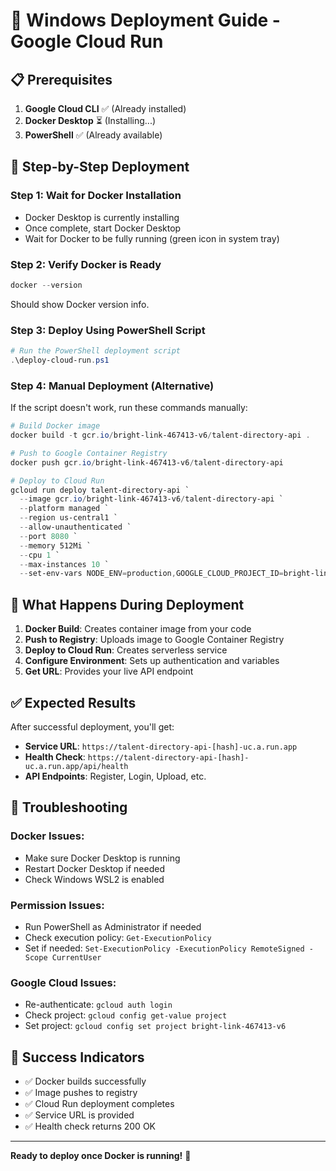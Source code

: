 # 🚀 Windows Deployment Guide - Google Cloud Run

## 📋 **Prerequisites**

1. **Google Cloud CLI** ✅ (Already installed)
2. **Docker Desktop** ⏳ (Installing...)
3. **PowerShell** ✅ (Already available)

## 🔧 **Step-by-Step Deployment**

### **Step 1: Wait for Docker Installation**
- Docker Desktop is currently installing
- Once complete, start Docker Desktop
- Wait for Docker to be fully running (green icon in system tray)

### **Step 2: Verify Docker is Ready**
```powershell
docker --version
```
Should show Docker version info.

### **Step 3: Deploy Using PowerShell Script**
```powershell
# Run the PowerShell deployment script
.\deploy-cloud-run.ps1
```

### **Step 4: Manual Deployment (Alternative)**
If the script doesn't work, run these commands manually:

```powershell
# Build Docker image
docker build -t gcr.io/bright-link-467413-v6/talent-directory-api .

# Push to Google Container Registry
docker push gcr.io/bright-link-467413-v6/talent-directory-api

# Deploy to Cloud Run
gcloud run deploy talent-directory-api `
  --image gcr.io/bright-link-467413-v6/talent-directory-api `
  --platform managed `
  --region us-central1 `
  --allow-unauthenticated `
  --port 8080 `
  --memory 512Mi `
  --cpu 1 `
  --max-instances 10 `
  --set-env-vars NODE_ENV=production,GOOGLE_CLOUD_PROJECT_ID=bright-link-467413-v6,GOOGLE_CLOUD_BUCKET_NAME=amiableai
```

## 🎯 **What Happens During Deployment**

1. **Docker Build**: Creates container image from your code
2. **Push to Registry**: Uploads image to Google Container Registry
3. **Deploy to Cloud Run**: Creates serverless service
4. **Configure Environment**: Sets up authentication and variables
5. **Get URL**: Provides your live API endpoint

## ✅ **Expected Results**

After successful deployment, you'll get:
- **Service URL**: `https://talent-directory-api-[hash]-uc.a.run.app`
- **Health Check**: `https://talent-directory-api-[hash]-uc.a.run.app/api/health`
- **API Endpoints**: Register, Login, Upload, etc.

## 🚨 **Troubleshooting**

### **Docker Issues:**
- Make sure Docker Desktop is running
- Restart Docker Desktop if needed
- Check Windows WSL2 is enabled

### **Permission Issues:**
- Run PowerShell as Administrator if needed
- Check execution policy: `Get-ExecutionPolicy`
- Set if needed: `Set-ExecutionPolicy -ExecutionPolicy RemoteSigned -Scope CurrentUser`

### **Google Cloud Issues:**
- Re-authenticate: `gcloud auth login`
- Check project: `gcloud config get-value project`
- Set project: `gcloud config set project bright-link-467413-v6`

## 🎉 **Success Indicators**

- ✅ Docker builds successfully
- ✅ Image pushes to registry
- ✅ Cloud Run deployment completes
- ✅ Service URL is provided
- ✅ Health check returns 200 OK

---

**Ready to deploy once Docker is running!** 🚀 